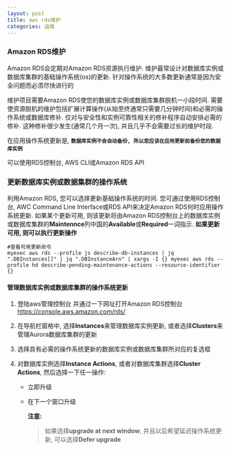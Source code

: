 ```yaml
---
layout: post
title: aws rds维护
categories: 运维
---
```


### Amazon RDS维护

Amazon RDS会定期对Amazon RDS资源执行维护. 维护最常设计对数据库实例或数据库集群的基础操作系统(os)的更新. 针对操作系统的大多数更新通常是因为安全问题而必须尽快进行的

维护项目需要Amazon RDS使您的数据库实例或数据库集群脱机一小段时间. 需要使资源脱机的维护包括扩展计算操作(从始至终通常只需要几分钟时间)和必需的操作系统或数据库修补. 仅对与安全性和实例可靠性相关的修补程序自动安排必需的修补. 这种修补很少发生(通常几个月一次), 并且几乎不会需要过长的维护时段.

在应用操作系统更新是, **`数据库实例不会自动备份, 所以您应该在应用更新前备份您的数据库实例`**

可以使用RDS控制台, AWS CLI或Amazon RDS API 

### 更新数据库实例或数据集群的操作系统

利用Amazon RDS, 您可以选择更新基础操作系统的时间. 您可通过使用RDS控制台, AWC Command Line Interface或RDS API来决定Amazon RDS何时应用操作系统更新. 如果某个更新可用, 则该更新将由Amazon RDS控制台上的数据库实例或数据库集群的**Maintennce**列中国的**Available**或**Required**一词指示. **如果更新可用, 则可以执行更新操作**

```shell
#查看可用更新命令
myexec aws rds --profile js describe-db-instances | jq ".DBInstances[]" | jq ".DBInstanceArn" | xargs -I {} myexec aws rds --profile hd describe-pending-maintenance-actions --resource-identifier {}
```

#### 管理数据库实例或数据库集群的操作系统更新

1. 登陆aws管理控制台 并通过一下网址打开Amazon RDS控制台<https://console.aws.amazon.com/rds/>

2. 在导航栏窗格中, 选择**Instances**来管理数据库实例更新, 或者选择**Clusters**来管理Aurora数据库集群的更新

3. 选择具有必需的操作系统更新的数据库实例或数据库集群所对应的复选框

4. 对数据库实例选择**Instance Actions**, 或者对数据库集群选择**Cluster Actions**, 然后选择一下任一操作:

   * 立即升级

   * 在下一个窗口升级

     **注意:**

     > 如果选择**upgrade at next window**, 并且以后希望延迟操作系统更新, 可以选择**Defer upgrade**

     ​


